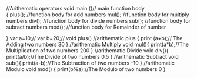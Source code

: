 //Arithematic operators
void main ()// main function body  
{
  plus();   //function body for add numbers
  mul();    //function body for multiply numbers
  div();    //function body for divide numbers
  sub();    //function body for subract numbers
  mod();    //function body for Remainder of number
  
}
  var a=10;//
  var b=20;//
void plus()  //arithematic plus
{
  print (a+b);//	The Adding two numbers 30
}
//arithematic Multiply
void mul(){
  print(a*b);//The Multiplication of two numbers 200
}
//arithematic Divide
void div(){
  print(a/b);//The Divide of two numbers 0.5
}
//arithematic Subtract
void sub(){
  print(a-b);//The Subtraction of two numbers -10
}
//arithematic Modulo
void mod()
{
  print(b%a);//The Modulo of two numbers 0
}
